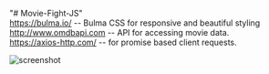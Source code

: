 "# Movie-Fight-JS"
<br/>
https://bulma.io/   --  Bulma CSS for responsive and beautiful styling
<br/>
http://www.omdbapi.com   --  API for accessing movie data.
<br/>
https://axios-http.com/  -- for promise based client requests.
<br/>


![screenshot](https://user-images.githubusercontent.com/42496879/124504475-31f01900-dde5-11eb-9e11-7d79be640ddd.png)
